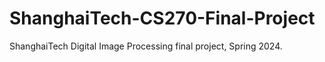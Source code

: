 # ShanghaiTech-CS270-Final-Project
ShanghaiTech Digital Image Processing final project, Spring 2024.
